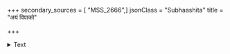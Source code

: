 +++
secondary_sources = [ "MSS_2666",]
jsonClass = "Subhaashita"
title = "अयं विपाको"

+++

<details><summary>Text</summary>

अयं विपाको वद कस्य यूनः कल्याणि कल्याणपरंपराणाम्।  
यदक्षिकोणस्रवदच्छधारा हारावतारो गुणमन्तरेण॥
</details>
